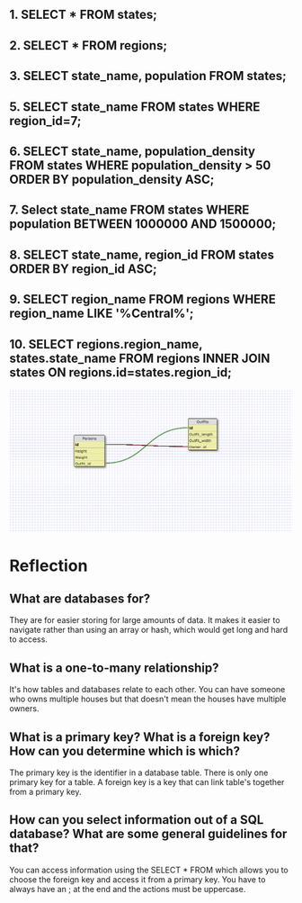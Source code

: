 ## 1. SELECT * FROM states;

## 2. SELECT * FROM regions;

## 3. SELECT state_name, population FROM states;

## 5. SELECT state_name FROM states WHERE region_id=7;

## 6. SELECT state_name, population_density FROM states WHERE population_density > 50 ORDER BY population_density ASC;

## 7. Select state_name FROM states WHERE population BETWEEN 1000000 AND 1500000;

## 8. SELECT state_name, region_id FROM states ORDER BY region_id ASC;

## 9. SELECT region_name FROM regions WHERE region_name LIKE '%Central%';

## 10. SELECT regions.region_name, states.state_name FROM regions INNER JOIN states ON regions.id=states.region_id;

![screenshot](database.png)

# Reflection

## What are databases for?

They are for easier storing for large amounts of data. It makes it easier to navigate rather than using an array or hash, which would get long and hard to access.

## What is a one-to-many relationship?

It's how tables and databases relate to each other. You can have someone who owns multiple houses but that doesn't mean the houses have multiple owners.

## What is a primary key? What is a foreign key? How can you determine which is which?

The primary key is the identifier in a database table. There is only one primary key for a table. A foreign key is a key that can link table's together from a primary key.


## How can you select information out of a SQL database? What are some general guidelines for that?

You can access information using the SELECT * FROM which allows you to choose the foreign key and access it from a primary key. You have to always have an ; at the end and the actions must be uppercase.
